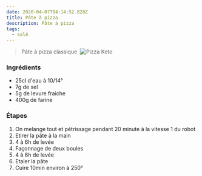 ```yaml
---
date: 2020-04-07T04:14:52.828Z
title: Pâte à pizza
description: Pâte à pizza
tags:
  - salé
---
```

> Pâte à pizza classique
﻿
![Pizza Keto](/assets/easy-fathead-dough-pizza.jpg "Fathead Pizza")
﻿
### Ingrédients
- 25cl d'eau à 10/14°
- 7g de sel
- 5g de levure fraiche
- 400g de farine
﻿
### Étapes
1. On melange tout et pétrissage pendant 20 minute à la vitesse 1 du robot
2. Etirer la pâte à la main
3. 4 à 6h de levée
4. Façonnage de deux boules
5. 4 à 6h de levée
6. Etaler la pâte
7. Cuire 10min environ à 250°
﻿
﻿
